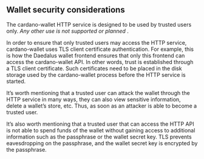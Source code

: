 ## Wallet security considerations

The cardano-wallet HTTP service is designed to be used by trusted users only. _Any other use is not supported or planned_ .

In order to ensure that only trusted users may access the HTTP service, cardano-wallet uses TLS client certificate authentication. For example, this is how the Daedalus wallet frontend ensures that only this frontend can access the cardano-wallet API. In other words, trust is established through a TLS client certificate. Such certificates need to be placed in the disk storage used by the cardano-wallet process before the HTTP service is started.

It’s worth mentioning that a trusted user can attack the wallet through the HTTP service in many ways, they can also view sensitive information, delete a wallet’s store, etc. Thus, as soon as an attacker is able to become a trusted user.

It’s also worth mentioning that a trusted user that can access the HTTP API is not able to spend funds of the wallet without gaining access to additional information such as the passphrase or the wallet secret key. TLS prevents eavesdropping on the passphrase, and the wallet secret key is encrypted by the passphrase.
